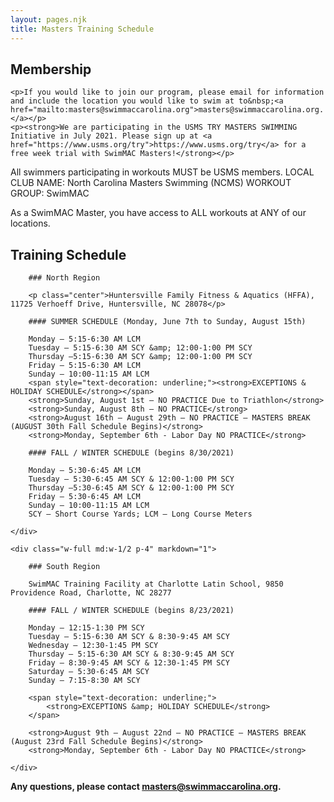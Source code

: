 ```yaml
---
layout: pages.njk
title: Masters Training Schedule
---
```

## Membership

<div class="callout warning" markdown="1">

    <p>If you would like to join our program, please email for information and include the location you would like to swim at to&nbsp;<a href="mailto:masters@swimmaccarolina.org">masters@swimmaccarolina.org.</a></p>
    <p><strong>We are participating in the USMS TRY MASTERS SWIMMING Initiative in July 2021. Please sign up at <a href="https://www.usms.org/try">https://www.usms.org/try</a> for a free week trial with SwimMAC Masters!</strong></p>

</div>

All swimmers participating in workouts MUST be USMS members. LOCAL CLUB NAME: North Carolina Masters Swimming (NCMS) WORKOUT GROUP: SwimMAC

As a SwimMAC Master, you have access to ALL workouts at ANY of our locations.

<h2 class="separator-center">Training Schedule</h2>

<div class="flex flex-wrap -mx-4" markdown="1">
    <div class="w-full md:w-1/2 p-4" markdown="1">

        ### North Region

        <p class="center">Huntersville Family Fitness & Aquatics (HFFA), 11725 Verhoeff Drive, Huntersville, NC 28078</p>

        #### SUMMER SCHEDULE (Monday, June 7th to Sunday, August 15th)

        Monday – 5:15-6:30 AM LCM
        Tuesday – 5:15-6:30 AM SCY &amp; 12:00-1:00 PM SCY
        Thursday –5:15-6:30 AM SCY &amp; 12:00-1:00 PM SCY
        Friday – 5:15-6:30 AM LCM
        Sunday – 10:00-11:15 AM LCM
        <span style="text-decoration: underline;"><strong>EXCEPTIONS & HOLIDAY SCHEDULE</strong></span>
        <strong>Sunday, August 1st – NO PRACTICE Due to Triathlon</strong>
        <strong>Sunday, August 8th — NO PRACTICE</strong>
        <strong>August 16th – August 29th — NO PRACTICE – MASTERS BREAK (AUGUST 30th Fall Schedule Begins)</strong>
        <strong>Monday, September 6th - Labor Day NO PRACTICE</strong>

        #### FALL / WINTER SCHEDULE (begins 8/30/2021)

        Monday – 5:30-6:45 AM LCM
        Tuesday – 5:30-6:45 AM SCY & 12:00-1:00 PM SCY
        Thursday –5:30-6:45 AM SCY & 12:00-1:00 PM SCY
        Friday – 5:30-6:45 AM LCM
        Sunday – 10:00-11:15 AM LCM
        SCY – Short Course Yards; LCM – Long Course Meters

    </div>

    <div class="w-full md:w-1/2 p-4" markdown="1">

        ### South Region

        SwimMAC Training Facility at Charlotte Latin School, 9850 Providence Road, Charlotte, NC 28277

        #### FALL / WINTER SCHEDULE (begins 8/23/2021)

        Monday – 12:15-1:30 PM SCY
        Tuesday – 5:15-6:30 AM SCY & 8:30-9:45 AM SCY
        Wednesday – 12:30-1:45 PM SCY
        Thursday – 5:15-6:30 AM SCY & 8:30-9:45 AM SCY
        Friday – 8:30-9:45 AM SCY & 12:30-1:45 PM SCY
        Saturday – 5:30-6:45 AM SCY
        Sunday – 7:15-8:30 AM SCY

        <span style="text-decoration: underline;">
            <strong>EXCEPTIONS &amp; HOLIDAY SCHEDULE</strong>
        </span>

        <strong>August 9th – August 22nd — NO PRACTICE — MASTERS BREAK (August 23rd Fall Schedule Begins)</strong>
        <strong>Monday, September 6th - Labor Day NO PRACTICE</strong>

    </div>
</div>

<strong>Any questions, please contact <a href="mailto:masters@swimmaccarolina.org" target="_blank" rel="noopener">masters@swimmaccarolina.org</a>.</strong>
